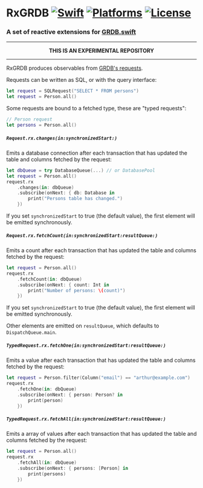 RxGRDB [![Swift](https://img.shields.io/badge/swift-3-orange.svg?style=flat)](https://developer.apple.com/swift/) [![Platforms](https://img.shields.io/cocoapods/p/RxGRDB.svg)](https://developer.apple.com/swift/) [![License](https://img.shields.io/github/license/groue/RxGRDB.svg?maxAge=2592000)](/LICENSE)
======

### A set of reactive extensions for [GRDB.swift](http://github.com/groue/GRDB.swift)

----

<p align="center">
<strong>THIS IS AN EXPERIMENTAL REPOSITORY</strong>
</p>

----


RxGRDB produces observables from [GRDB's requests](https://github.com/groue/GRDB.swift#requests).

Requests can be written as SQL, or with the query interface:

```swift
let request = SQLRequest("SELECT * FROM persons")
let request = Person.all()
```

Some requests are bound to a fetched type, these are "typed requests":

```swift
// Person request
let persons = Person.all()
```


##### `Request.rx.changes(in:synchronizedStart:)`

Emits a database connection after each transaction that has updated the table and columns fetched by the request:

```swift
let dbQueue = try DatabaseQueue(...) // or DatabasePool
let request = Person.all()
request.rx
    .changes(in: dbQueue)
    .subscribe(onNext: { db: Database in
        print("Persons table has changed.")
    })
```

If you set `synchronizedStart` to true (the default value), the first element will be emitted synchronously.


##### `Request.rx.fetchCount(in:synchronizedStart:resultQueue:)`

Emits a count after each transaction that has updated the table and columns fetched by the request:

```swift
let request = Person.all()
request.rx
    .fetchCount(in: dbQueue)
    .subscribe(onNext: { count: Int in
        print("Number of persons: \(count)")
    })
```

If you set `synchronizedStart` to true (the default value), the first element will be emitted synchronously.

Other elements are emitted on `resultQueue`, which defaults to `DispatchQueue.main`.


##### `TypedRequest.rx.fetchOne(in:synchronizedStart:resultQueue:)`

Emits a value after each transaction that has updated the table and columns fetched by the request:

```swift
let request = Person.filter(Column("email") == "arthur@example.com")
request.rx
    .fetchOne(in: dbQueue)
    .subscribe(onNext: { person: Person? in
        print(person)
    })
```


##### `TypedRequest.rx.fetchAll(in:synchronizedStart:resultQueue:)`

Emits a array of values after each transaction that has updated the table and columns fetched by the request:

```swift
let request = Person.all()
request.rx
    .fetchAll(in: dbQueue)
    .subscribe(onNext: { persons: [Person] in
        print(persons)
    })
```
